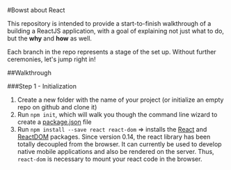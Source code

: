 #Bowst about React

This repository is intended to provide a start-to-finish walkthrough of a building a ReactJS application, with a goal of explaining not just what to do, but the **why** and **how** as well.

Each branch in the repo represents a stage of the set up.  Without further ceremonies, let's jump right in!

##Walkthrough

###Step 1 - Initialization
1. Create a new folder with the name of your project (or initialize an empty repo on github and clone it)
2. Run `npm init`, which will walk you though the command line wizard to create a [package.json](https://docs.npmjs.com/files/package.json) file
3. Run `npm install --save react react-dom` => installs the [React](https://facebook.github.io/react/) and [ReactDOM](https://facebook.github.io/react/docs/top-level-api.html#reactdom) packages.  Since version 0.14, the react library has been totally decoupled from the browser.  It can currently be used to develop native mobile applications and also be rendered on the server. Thus, `react-dom` is necessary to mount your react code in the browser.







